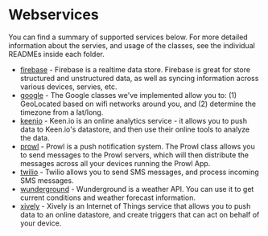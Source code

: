 # Webservices
You can find a summary of supported services below. For more detailed information about the servies, and usage of the classes, see the individual READMEs inside each folder.

- [firebase](http://firebase.com) - Firebase is a realtime data store. Firebase is great for store structured and unstructured data, as well as syncing information across various devices, servies, etc.
- [google](http://developers.google.com/) - The Google classes we've implemented allow you to: (1) GeoLocated based on wifi networks around you, and (2) determine the timezone from a lat/long. 
- [keenio](http://keen.io) - Keen.io is an online analytics service - it allows you to push data to Keen.io's datastore, and then use their online tools to analyze the data.
- [prowl](http://www.prowlapp.com/) - Prowl is a push notification system. The Prowl class allows you to send messages to the Prowl servers, which will then distribute the messages across all your devices running the Prowl App. 
- [twilio](http://twilio.com) - Twilio allows you to send SMS messages, and process incoming SMS messages.
- [wunderground](http://www.wunderground.com/weather/api/) - Wunderground is a weather API. You can use it to get current conditions and weather forecast information. 
- [xively](http://xively.com) - Xively is an Internet of Things service that allows you to push data to an online datastore, and create triggers that can act on behalf of your device. 